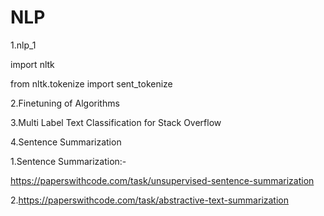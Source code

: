 # NLP

1.nlp_1

   
   import nltk
   
   from nltk.tokenize import sent_tokenize

2.Finetuning of Algorithms

3.Multi Label Text Classification for Stack Overflow

4.Sentence Summarization

   1.Sentence Summarization:-

   https://paperswithcode.com/task/unsupervised-sentence-summarization

   2.https://paperswithcode.com/task/abstractive-text-summarization

